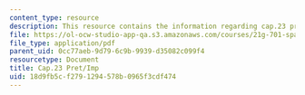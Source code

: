 ```yaml
---
content_type: resource
description: This resource contains the information regarding cap.23 pret/imp.
file: https://ol-ocw-studio-app-qa.s3.amazonaws.com/courses/21g-701-spanish-i-fall-2003/18d9fb5cf2791294578b0965f3cdf474_MIT21G_701F03_23preti.pdf
file_type: application/pdf
parent_uid: 0cc77aeb-9d79-6c9b-9939-d35082c099f4
resourcetype: Document
title: Cap.23 Pret/Imp
uid: 18d9fb5c-f279-1294-578b-0965f3cdf474
---
```

